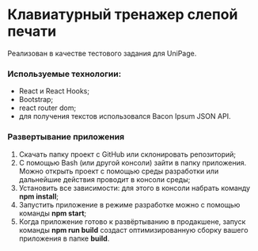 # Клавиатурный тренажер слепой печати

Реализован в качестве тестового задания для UniPage.

### Используемые технологии:
* React и React Hooks;
* Bootstrap;
* react router dom;
* для получения текстов использовался Bacon Ipsum JSON API.

### Развертывание приложения
1. Скачать папку проект с GitHub или склонировать репозиторий;
2. С помощью Bash (или другой консоли) зайти в папку приложения. Можно открыть проект с помощью среды разработки или дальнейшие действия проводит в консоли среды;
3. Установить все зависимости: для этого в консоли набрать команду **npm install**;
4. Запустить приложение в режиме разработке можно с помощью команды **npm start**;
5. Когда приложение готово к развёртыванию в продакшене, запуск команды **npm run build** создаст оптимизированную сборку вашего приложения в папке **build**.